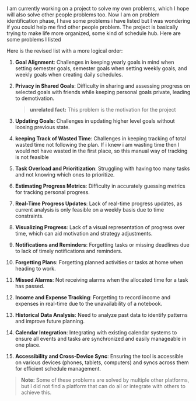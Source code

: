 I am currently working on a project to solve my own problems, which I hope will also solve other people problems too. Now I am on problem identification phase, I have some problems i have listed but I was wondering if you could help me find other people problem. The project is basically trying to make life more organized, some kind of schedule hub. Here are some problems I listed

Here is the revised list with a more logical order:

1.  **Goal Alignment**: Challenges in keeping yearly goals in mind when setting semester goals, semester goals when setting weekly goals, and weekly goals when creating daily schedules.

2.  **Privacy in Shared Goals**: Difficulty in sharing and assessing progress on selected goals with friends while keeping personal goals private, leading to demotivation.

    > **unrelated fact:** This problem is the motivation for the project

3.  **Updating Goals**: Challenges in updating higher level goals without loosing previous state.

4.  **keeping Track of Wasted Time**: Challenges in keeping tracking of total wasted time not following the plan. If i knew i am wasting time then I would not have wasted in the first place, so this manual way of tracking is not feasible

5.  **Task Overload and Prioritization**: Struggling with having too many tasks and not knowing which ones to prioritize.

6.  **Estimating Progress Metrics**: Difficulty in accurately guessing metrics for tracking personal progress.

7.  **Real-Time Progress Updates**: Lack of real-time progress updates, as current analysis is only feasible on a weekly basis due to time constraints.

8.  **Visualizing Progress**: Lack of a visual representation of progress over time, which can aid motivation and strategy adjustments.

9.  **Notifications and Reminders**: Forgetting tasks or missing deadlines due to lack of timely notifications and reminders.

10. **Forgetting Plans**: Forgetting planned activities or tasks at home when heading to work.

11. **Missed Alarms**: Not receiving alarms when the allocated time for a task has passed.

12. **Income and Expense Tracking**: Forgetting to record income and expenses in real-time due to the unavailability of a notebook.

13. **Historical Data Analysis**: Need to analyze past data to identify patterns and improve future planning.

14. **Calendar Integration**: Integrating with existing calendar systems to ensure all events and tasks are synchronized and easily manageable in one place.

15. **Accessibility and Cross-Device Sync**: Ensuring the tool is accessible on various devices (phones, tablets, computers) and syncs across them for efficient schedule management.

> **Note:** Some of these problems are solved by multiple other platforms, but I did not find a platform that can do all or integrate with others to achieve this.
